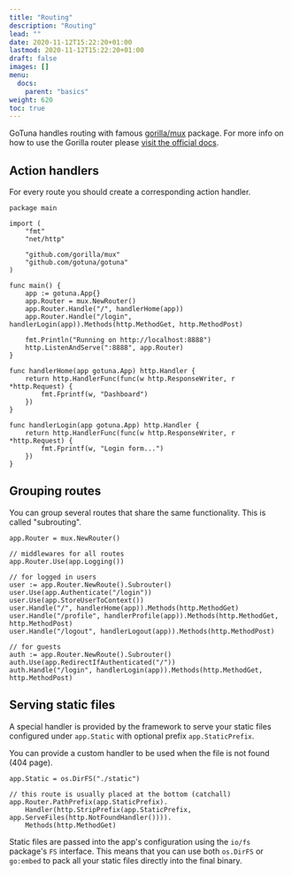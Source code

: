 ```yaml
---
title: "Routing"
description: "Routing"
lead: ""
date: 2020-11-12T15:22:20+01:00
lastmod: 2020-11-12T15:22:20+01:00
draft: false
images: []
menu: 
  docs:
    parent: "basics"
weight: 620
toc: true
---
```


GoTuna handles routing with famous [gorilla/mux](https://github.com/gorilla/mux) package.
For more info on how to use the Gorilla router please [visit the official docs](https://github.com/gorilla/mux).

## Action handlers
For every route you should create a corresponding action handler.

```
package main

import (
	"fmt"
	"net/http"

	"github.com/gorilla/mux"
	"github.com/gotuna/gotuna"
)

func main() {
	app := gotuna.App{}
	app.Router = mux.NewRouter()
	app.Router.Handle("/", handlerHome(app))
	app.Router.Handle("/login", handlerLogin(app)).Methods(http.MethodGet, http.MethodPost)

	fmt.Println("Running on http://localhost:8888")
	http.ListenAndServe(":8888", app.Router)
}

func handlerHome(app gotuna.App) http.Handler {
	return http.HandlerFunc(func(w http.ResponseWriter, r *http.Request) {
		fmt.Fprintf(w, "Dashboard")
	})
}

func handlerLogin(app gotuna.App) http.Handler {
	return http.HandlerFunc(func(w http.ResponseWriter, r *http.Request) {
		fmt.Fprintf(w, "Login form...")
	})
}
```

## Grouping routes
You can group several routes that share the same functionality. This is called "subrouting".


```
app.Router = mux.NewRouter()

// middlewares for all routes
app.Router.Use(app.Logging())

// for logged in users
user := app.Router.NewRoute().Subrouter()
user.Use(app.Authenticate("/login"))
user.Use(app.StoreUserToContext())
user.Handle("/", handlerHome(app)).Methods(http.MethodGet)
user.Handle("/profile", handlerProfile(app)).Methods(http.MethodGet, http.MethodPost)
user.Handle("/logout", handlerLogout(app)).Methods(http.MethodPost)

// for guests
auth := app.Router.NewRoute().Subrouter()
auth.Use(app.RedirectIfAuthenticated("/"))
auth.Handle("/login", handlerLogin(app)).Methods(http.MethodGet, http.MethodPost)
```

## Serving static files
A special handler is provided by the framework to serve your static files 
configured under `app.Static` with optional prefix `app.StaticPrefix`.

You can provide a custom handler to be used when the file is not found (404 page).

```
app.Static = os.DirFS("./static")

// this route is usually placed at the bottom (catchall)
app.Router.PathPrefix(app.StaticPrefix).
	Handler(http.StripPrefix(app.StaticPrefix, app.ServeFiles(http.NotFoundHandler()))).
	Methods(http.MethodGet)
```

Static files are passed into the app's configuration using 
the `io/fs` package's `FS` interface. 
This means that you can use both `os.DirFS` or `go:embed` to 
pack all your static files directly into the final binary.
